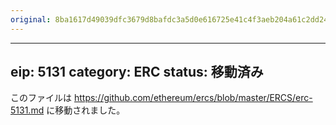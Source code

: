```yaml
---
original: 8ba1617d49039dfc3679d8bafdc3a5d0e616725e41c4f3aeb204a61c2dd24694
---
```


---
eip: 5131
category: ERC
status: 移動済み
---

このファイルは https://github.com/ethereum/ercs/blob/master/ERCS/erc-5131.md に移動されました。